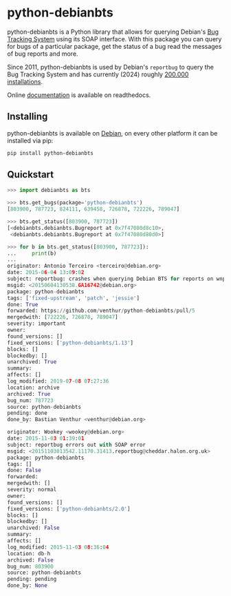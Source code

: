 # python-debianbts

python-debianbts is a Python library that allows for querying Debian's [Bug
Tracking System](https://bugs.debian.org) using its SOAP interface. With this
package you can query for bugs of a particular package, get the status of a bug
read the messages of bug reports and more.

Since 2011, python-debianbts is used by Debian's `reportbug` to query the Bug
Tracking System and has currently (2024) roughly [200.000
installations](https://qa.debian.org/popcon.php?package=python-debianbts).

Online [documentation][] is available on readthedocs.

[documentation]: https://python-debianbts.readthedocs.io/en/latest/


## Installing

python-debianbts is available on [Debian][], on every other platform it can be
installed via pip:

```bash
pip install python-debianbts
```

[Debian]: https://debian.org

## Quickstart

```python
>>> import debianbts as bts

>>> bts.get_bugs(package='python-debianbts')
[803900, 787723, 824111, 639458, 726878, 722226, 789047]

>>> bts.get_status([803900, 787723])
[<debianbts.debianbts.Bugreport at 0x7f47080d8c10>,
 <debianbts.debianbts.Bugreport at 0x7f47080d80d0>]

>>> for b in bts.get_status([803900, 787723]):
...     print(b)
...
originator: Antonio Terceiro <terceiro@debian.org>
date: 2015-06-04 13:09:02
subject: reportbug: crashes when querying Debian BTS for reports on wnpp
msgid: <20150604130538.GA16742@debian.org>
package: python-debianbts
tags: ['fixed-upstream', 'patch', 'jessie']
done: True
forwarded: https://github.com/venthur/python-debianbts/pull/5
mergedwith: [722226, 726878, 789047]
severity: important
owner: 
found_versions: []
fixed_versions: ['python-debianbts/1.13']
blocks: []
blockedby: []
unarchived: True
summary: 
affects: []
log_modified: 2019-07-08 07:27:36
location: archive
archived: True
bug_num: 787723
source: python-debianbts
pending: done
done_by: Bastian Venthur <venthur@debian.org>

originator: Wookey <wookey@debian.org>
date: 2015-11-03 01:39:01
subject: reportbug errors out with SOAP error
msgid: <20151103013542.11170.31413.reportbug@cheddar.halon.org.uk>
package: python-debianbts
tags: []
done: False
forwarded: 
mergedwith: []
severity: normal
owner: 
found_versions: []
fixed_versions: ['python-debianbts/2.0']
blocks: []
blockedby: []
unarchived: False
summary: 
affects: []
log_modified: 2015-11-03 08:36:04
location: db-h
archived: False
bug_num: 803900
source: python-debianbts
pending: pending
done_by: None
```
